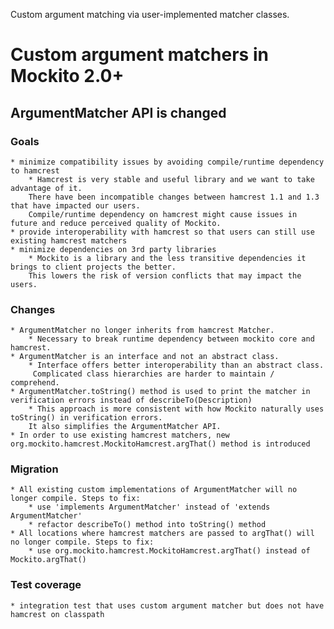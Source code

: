 Custom argument matching via user-implemented matcher classes.

# Custom argument matchers in Mockito 2.0+

## ArgumentMatcher API is changed

### Goals

    * minimize compatibility issues by avoiding compile/runtime dependency to hamcrest
        * Hamcrest is very stable and useful library and we want to take advantage of it.
        There have been incompatible changes between hamcrest 1.1 and 1.3 that have impacted our users.
        Compile/runtime dependency on hamcrest might cause issues in future and reduce perceived quality of Mockito.
    * provide interoperability with hamcrest so that users can still use existing hamcrest matchers
    * minimize dependencies on 3rd party libraries
        * Mockito is a library and the less transitive dependencies it brings to client projects the better.
        This lowers the risk of version conflicts that may impact the users.

### Changes
    * ArgumentMatcher no longer inherits from hamcrest Matcher.
        * Necessary to break runtime dependency between mockito core and hamcrest.
    * ArgumentMatcher is an interface and not an abstract class.
        * Interface offers better interoperability than an abstract class.
         Complicated class hierarchies are harder to maintain / comprehend.
    * ArgumentMatcher.toString() method is used to print the matcher in verification errors instead of describeTo(Description)
        * This approach is more consistent with how Mockito naturally uses toString() in verification errors.
        It also simplifies the ArgumentMatcher API.
    * In order to use existing hamcrest matchers, new org.mockito.hamcrest.MockitoHamcrest.argThat() method is introduced

### Migration
    * All existing custom implementations of ArgumentMatcher will no longer compile. Steps to fix:
        * use 'implements ArgumentMatcher' instead of 'extends ArgumentMatcher'
        * refactor describeTo() method into toString() method
    * All locations where hamcrest matchers are passed to argThat() will no longer compile. Steps to fix:
        * use org.mockito.hamcrest.MockitoHamcrest.argThat() instead of Mockito.argThat()

###  Test coverage

    * integration test that uses custom argument matcher but does not have hamcrest on classpath